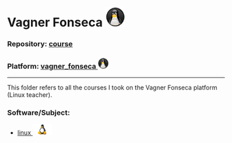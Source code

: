 # Vagner Fonseca   <img src="https://github.com/PedroHeeger/main/blob/main/0-aux/logos/plataforma/vagner_fonseca.png" alt="vagner_fonseca" width="auto" height="45">

### Repository: [course](../../)
### Platform: <a href="./">vagner_fonseca   <img src="https://github.com/PedroHeeger/main/blob/main/0-aux/logos/plataforma/vagner_fonseca.png" alt="vagner_fonseca" width="auto" height="25"></a>

---

This folder refers to all the courses I took on the Vagner Fonseca platform (Linux teacher).

### Software/Subject:
- <a href="./linux">linux   <img src="https://github.com/PedroHeeger/main/blob/main/0-aux/logos/software/linux.png" alt="linux" width="auto" height="25"></a>